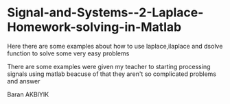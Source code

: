 # Signal-and-Systems--2-Laplace-Homework-solving-in-Matlab
Here there are some examples about how to use laplace,ilaplace and dsolve function to solve some very easy problems

There are some examples were given my teacher to starting processing signals using matlab beacuse of that they aren't so complicated problems and answer

Baran AKBIYIK
